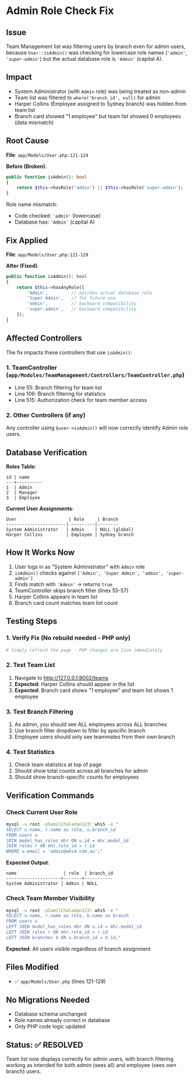 # Admin Role Check Fix

## Issue
Team Management list was filtering users by branch even for admin users, because `User::isAdmin()` was checking for lowercase role names (`'admin'`, `'super-admin'`) but the actual database role is `'Admin'` (capital A).

## Impact
- System Administrator (with `Admin` role) was being treated as non-admin
- Team list was filtered to `where('branch_id', null)` for admin
- Harper Collins (Employee assigned to Sydney branch) was hidden from team list
- Branch card showed "1 employee" but team list showed 0 employees (data mismatch)

## Root Cause
**File**: `app/Models/User.php:121-124`

**Before (Broken)**:
```php
public function isAdmin(): bool
{
    return $this->hasRole('admin') || $this->hasRole('super-admin');
}
```

Role name mismatch:
- Code checked: `'admin'` (lowercase)
- Database has: `'Admin'` (capital A)

## Fix Applied
**File**: `app/Models/User.php:121-129`

**After (Fixed)**:
```php
public function isAdmin(): bool
{
    return $this->hasAnyRole([
        'Admin',         // matches actual database role
        'Super Admin',   // for future use
        'admin',         // backward compatibility
        'super-admin',   // backward compatibility
    ]);
}
```

## Affected Controllers
The fix impacts these controllers that use `isAdmin()`:

### 1. TeamController (`app/Modules/TeamManagement/Controllers/TeamController.php`)
- Line 55: Branch filtering for team list
- Line 106: Branch filtering for statistics
- Line 515: Authorization check for team member access

### 2. Other Controllers (if any)
Any controller using `$user->isAdmin()` will now correctly identify Admin role users.

## Database Verification
**Roles Table**:
```
id | name
---+----------
1  | Admin
2  | Manager
3  | Employee
```

**Current User Assignments**:
```
User                    | Role     | Branch
-----------------------|----------|--------
System Administrator   | Admin    | NULL (global)
Harper Collins         | Employee | Sydney branch
```

## How It Works Now
1. User logs in as "System Administrator" with `Admin` role
2. `isAdmin()` checks against `['Admin', 'Super Admin', 'admin', 'super-admin']`
3. Finds match with `'Admin'` → returns `true`
4. TeamController skips branch filter (lines 55-57)
5. Harper Collins appears in team list
6. Branch card count matches team list count

## Testing Steps

### 1. Verify Fix (No rebuild needed - PHP only)
```bash
# Simply refresh the page - PHP changes are live immediately
```

### 2. Test Team List
1. Navigate to http://127.0.0.1:8002/teams
2. **Expected**: Harper Collins should appear in the list
3. **Expected**: Branch card shows "1 employee" and team list shows 1 employee

### 3. Test Branch Filtering
1. As admin, you should see ALL employees across ALL branches
2. Use branch filter dropdown to filter by specific branch
3. Employee users should only see teammates from their own branch

### 4. Test Statistics
1. Check team statistics at top of page
2. Should show total counts across all branches for admin
3. Should show branch-specific counts for employees

## Verification Commands

### Check Current User Role
```bash
mysql -u root -pSamilChaladan123! whs5 -e "
SELECT u.name, r.name as role, u.branch_id
FROM users u
JOIN model_has_roles mhr ON u.id = mhr.model_id
JOIN roles r ON mhr.role_id = r.id
WHERE u.email = 'admin@whs4.com.au';"
```

**Expected Output**:
```
name                  | role  | branch_id
---------------------+-------+-----------
System Administrator | Admin | NULL
```

### Check Team Member Visibility
```bash
mysql -u root -pSamilChaladan123! whs5 -e "
SELECT u.name, r.name as role, b.name as branch
FROM users u
LEFT JOIN model_has_roles mhr ON u.id = mhr.model_id
LEFT JOIN roles r ON mhr.role_id = r.id
LEFT JOIN branches b ON u.branch_id = b.id;"
```

**Expected**: All users visible regardless of branch assignment

## Files Modified
- ✅ `app/Models/User.php` (lines 121-129)

## No Migrations Needed
- Database schema unchanged
- Role names already correct in database
- Only PHP code logic updated

## Status: ✅ RESOLVED
Team list now displays correctly for admin users, with branch filtering working as intended for both admin (sees all) and employee (sees own branch) users.
